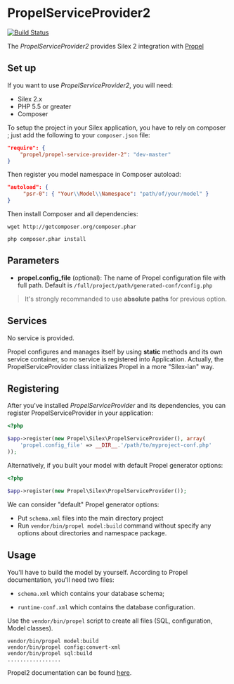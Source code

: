 PropelServiceProvider2
=====================

[![Build Status](https://secure.travis-ci.org/propelorm/PropelServiceProvider.png?branch=2.x)](http://travis-ci.org/propelorm/PropelServiceProvider)

The *PropelServiceProvider2* provides Silex 2 integration with [Propel](https://github.com/propelorm/Propel2)

Set up
------

If you want to use *PropelServiceProvider2*, you will need:

  * Silex 2.x
  * PHP 5.5 or greater
  * Composer

To setup the project in your Silex application, you have to rely on composer ;
just add the following to your `composer.json` file:

``` json
"require": {
    "propel/propel-service-provider-2": "dev-master"
}
```

Then register you model namespace in Composer autoload:

``` json
"autoload": {
     "psr-0": { "Your\\Model\\Namespace": "path/of/your/model" }
}
```

Then install Composer and all dependencies:

    wget http://getcomposer.org/composer.phar

    php composer.phar install
    

Parameters
----------

* **propel.config_file** (optional): The name of Propel configuration file with full path.
  Default is `/full/project/path/generated-conf/config.php`


> It's strongly recommanded to use **absolute paths** for previous option.


Services
--------

No service is provided.

Propel configures and manages itself by using **static** methods and its own service container, so no service is registered into Application.
Actually, the PropelServiceProvider class initializes Propel in a more "Silex-ian" way.


Registering
-----------

After you've installed *PropelServiceProvider* and its dependencies, you can register PropelServiceProvider in your application:

``` php
<?php

$app->register(new Propel\Silex\PropelServiceProvider(), array(
    'propel.config_file' => __DIR__.'/path/to/myproject-conf.php'
));
```

Alternatively, if you built your model with default Propel generator options:

``` php
<?php

$app->register(new Propel\Silex\PropelServiceProvider());
```


We can consider "default" Propel generator options:

* Put `schema.xml` files into the main directory project
* Run `vendor/bin/propel model:build` command without specify any options about directories and namespace package.


Usage
-----

You'll have to build the model by yourself. According to Propel documentation, you'll need two files:

* `schema.xml` which contains your database schema;

* `runtime-conf.xml` which contains the database configuration.


Use the `vendor/bin/propel` script to create all files (SQL, configuration, Model classes).

    vendor/bin/propel model:build
    vendor/bin/propel config:convert-xml
    vendor/bin/propel sql:build
    .................

Propel2 documentation can be found [here](http://github.com/propelorm/Propel2/documentation).
